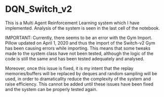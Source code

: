 # DQN_Switch_v2
This is a Multi Agent Reinforcement Learning system which I have implemented.
Analysis of the system is seen in the last cell of the notebook.

IMPORTANT: Currently, there seems to be an error with the Gym Import. Pillow updated on April 1, 2020 and thus the import of the Switch-v2 Gym has been causing errors while importing. This means that some tweaks made to the system class have not been tested, although the logic of the code is still the same and has been tested adequately and analysed.

Moreover, once this issue is fixed, it is my intent that the replay memories/buffers will be replaced by deques and random sampling will be used, in order to dramaticallty reduce the complexity of the system and raise efficiency. This cannot be added until these issues have been fixed and the system can be properly tested again.
